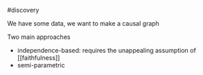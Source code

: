 #discovery

We have some data, we want to make a causal graph

Two main approaches
- independence-based: requires the unappealing assumption of [[faithfulness]]
- semi-parametric